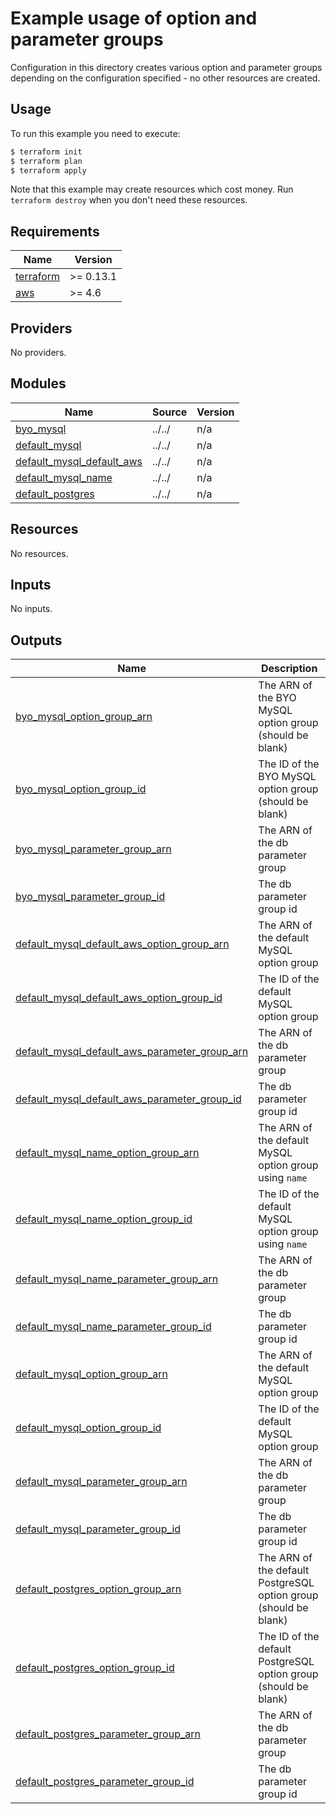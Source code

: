 # Example usage of option and parameter groups

Configuration in this directory creates various option and parameter groups depending on the configuration specified - no other resources are created.

## Usage

To run this example you need to execute:

```bash
$ terraform init
$ terraform plan
$ terraform apply
```

Note that this example may create resources which cost money. Run `terraform destroy` when you don't need these resources.

<!-- BEGINNING OF PRE-COMMIT-TERRAFORM DOCS HOOK -->
## Requirements

| Name | Version |
|------|---------|
| <a name="requirement_terraform"></a> [terraform](#requirement\_terraform) | >= 0.13.1 |
| <a name="requirement_aws"></a> [aws](#requirement\_aws) | >= 4.6 |

## Providers

No providers.

## Modules

| Name | Source | Version |
|------|--------|---------|
| <a name="module_byo_mysql"></a> [byo\_mysql](#module\_byo\_mysql) | ../../ | n/a |
| <a name="module_default_mysql"></a> [default\_mysql](#module\_default\_mysql) | ../../ | n/a |
| <a name="module_default_mysql_default_aws"></a> [default\_mysql\_default\_aws](#module\_default\_mysql\_default\_aws) | ../../ | n/a |
| <a name="module_default_mysql_name"></a> [default\_mysql\_name](#module\_default\_mysql\_name) | ../../ | n/a |
| <a name="module_default_postgres"></a> [default\_postgres](#module\_default\_postgres) | ../../ | n/a |

## Resources

No resources.

## Inputs

No inputs.

## Outputs

| Name | Description |
|------|-------------|
| <a name="output_byo_mysql_option_group_arn"></a> [byo\_mysql\_option\_group\_arn](#output\_byo\_mysql\_option\_group\_arn) | The ARN of the BYO MySQL option group (should be blank) |
| <a name="output_byo_mysql_option_group_id"></a> [byo\_mysql\_option\_group\_id](#output\_byo\_mysql\_option\_group\_id) | The ID of the BYO MySQL option group (should be blank) |
| <a name="output_byo_mysql_parameter_group_arn"></a> [byo\_mysql\_parameter\_group\_arn](#output\_byo\_mysql\_parameter\_group\_arn) | The ARN of the db parameter group |
| <a name="output_byo_mysql_parameter_group_id"></a> [byo\_mysql\_parameter\_group\_id](#output\_byo\_mysql\_parameter\_group\_id) | The db parameter group id |
| <a name="output_default_mysql_default_aws_option_group_arn"></a> [default\_mysql\_default\_aws\_option\_group\_arn](#output\_default\_mysql\_default\_aws\_option\_group\_arn) | The ARN of the default MySQL option group |
| <a name="output_default_mysql_default_aws_option_group_id"></a> [default\_mysql\_default\_aws\_option\_group\_id](#output\_default\_mysql\_default\_aws\_option\_group\_id) | The ID of the default MySQL option group |
| <a name="output_default_mysql_default_aws_parameter_group_arn"></a> [default\_mysql\_default\_aws\_parameter\_group\_arn](#output\_default\_mysql\_default\_aws\_parameter\_group\_arn) | The ARN of the db parameter group |
| <a name="output_default_mysql_default_aws_parameter_group_id"></a> [default\_mysql\_default\_aws\_parameter\_group\_id](#output\_default\_mysql\_default\_aws\_parameter\_group\_id) | The db parameter group id |
| <a name="output_default_mysql_name_option_group_arn"></a> [default\_mysql\_name\_option\_group\_arn](#output\_default\_mysql\_name\_option\_group\_arn) | The ARN of the default MySQL option group using `name` |
| <a name="output_default_mysql_name_option_group_id"></a> [default\_mysql\_name\_option\_group\_id](#output\_default\_mysql\_name\_option\_group\_id) | The ID of the default MySQL option group using `name` |
| <a name="output_default_mysql_name_parameter_group_arn"></a> [default\_mysql\_name\_parameter\_group\_arn](#output\_default\_mysql\_name\_parameter\_group\_arn) | The ARN of the db parameter group |
| <a name="output_default_mysql_name_parameter_group_id"></a> [default\_mysql\_name\_parameter\_group\_id](#output\_default\_mysql\_name\_parameter\_group\_id) | The db parameter group id |
| <a name="output_default_mysql_option_group_arn"></a> [default\_mysql\_option\_group\_arn](#output\_default\_mysql\_option\_group\_arn) | The ARN of the default MySQL option group |
| <a name="output_default_mysql_option_group_id"></a> [default\_mysql\_option\_group\_id](#output\_default\_mysql\_option\_group\_id) | The ID of the default MySQL option group |
| <a name="output_default_mysql_parameter_group_arn"></a> [default\_mysql\_parameter\_group\_arn](#output\_default\_mysql\_parameter\_group\_arn) | The ARN of the db parameter group |
| <a name="output_default_mysql_parameter_group_id"></a> [default\_mysql\_parameter\_group\_id](#output\_default\_mysql\_parameter\_group\_id) | The db parameter group id |
| <a name="output_default_postgres_option_group_arn"></a> [default\_postgres\_option\_group\_arn](#output\_default\_postgres\_option\_group\_arn) | The ARN of the default PostgreSQL option group (should be blank) |
| <a name="output_default_postgres_option_group_id"></a> [default\_postgres\_option\_group\_id](#output\_default\_postgres\_option\_group\_id) | The ID of the default PostgreSQL option group (should be blank) |
| <a name="output_default_postgres_parameter_group_arn"></a> [default\_postgres\_parameter\_group\_arn](#output\_default\_postgres\_parameter\_group\_arn) | The ARN of the db parameter group |
| <a name="output_default_postgres_parameter_group_id"></a> [default\_postgres\_parameter\_group\_id](#output\_default\_postgres\_parameter\_group\_id) | The db parameter group id |
<!-- END OF PRE-COMMIT-TERRAFORM DOCS HOOK -->
